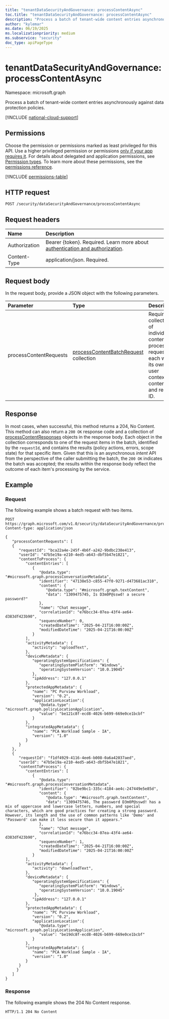 ```yaml
---
title: "tenantDataSecurityAndGovernance: processContentAsync"
toc.title: "tenantDataSecurityAndGovernance: processContentAsync"
description: "Process a batch of tenant-wide content entries asynchronously against data protection policies."
author: "kylemar"
ms.date: 06/19/2025
ms.localizationpriority: medium
ms.subservice: "security"
doc_type: apiPageType
---
```


# tenantDataSecurityAndGovernance: processContentAsync

Namespace: microsoft.graph

Process a batch of tenant-wide content entries asynchronously against data protection policies.

[!INCLUDE [national-cloud-support](../../includes/global-only.md)]

## Permissions

Choose the permission or permissions marked as least privileged for this API. Use a higher privileged permission or permissions [only if your app requires it](/graph/permissions-overview#best-practices-for-using-microsoft-graph-permissions). For details about delegated and application permissions, see [Permission types](/graph/permissions-overview#permission-types). To learn more about these permissions, see the [permissions reference](/graph/permissions-reference).

[!INCLUDE [permissions-table](../includes/permissions/tenantdatasecurityandgovernance-processcontentasync-permissions.md)]

## HTTP request

```http
POST /security/dataSecurityAndGovernance/processContentAsync
```

## Request headers

| Name          | Description   |
| :------------ | :------------ |
|Authorization|Bearer {token}. Required. Learn more about [authentication and authorization](/graph/auth/auth-concepts).|
| Content-Type  | application/json. Required. |

## Request body

In the request body, provide a JSON object with the following parameters.

| Parameter             | Type                                                                                                       | Description                                                                                                            |
| :-------------------- | :---------------------------------------------- | :------------------------------------------------------ |
| processContentRequests| [processContentBatchRequest](../resources/processcontentbatchrequest.md) collection | Required. A collection of individual content processing requests, each with its own user context, content, and request ID. |

## Response

In most cases, when successful, this method returns a 204, No Content. This method can also return a `200 OK` response code and a collection of [processContentResponses](../resources/processcontentresponses.md) objects in the response body. Each object in the collection corresponds to one of the request items in the batch, identified by the `requestId`, and contains the results (policy actions, errors, scope state) for that specific item. Given that this is an asynchronous *intent* API from the perspective of the caller submitting the batch, the `200 OK` indicates the batch was accepted; the results within the response body reflect the outcome of each item's processing by the service.

## Example

### Request

The following example shows a batch request with two items.

```http
POST https://graph.microsoft.com/v1.0/security/dataSecurityAndGovernance/processContentAsync
Content-type: application/json

{
   "processContentRequests": [
   {
      "requestId": "bca22a4e-245f-4b6f-a242-9bdbc238e413",
      "userId": "47b5e19a-e210-4ed5-a643-dbf5b47e1821",
      "contentToProcess": {
         "contentEntries": [
            {
               "@odata.type": "#microsoft.graph.processConversationMetadata",
               "identifier": "47138e53-c855-47f0-9271-d473681ac310",
               "content": {
                  "@odata.type": "#microsoft.graph.textContent",
                  "data": "1309475745, Is D3m0P@sswd! a secure password?"
               },
               "name": "Chat message",
               "correlationId": "e76bcc34-07ea-43f4-ae64-d383df423b90",
               "sequenceNumber": 0,
               "createdDateTime": "2025-04-21T16:00:00Z",
               "modifiedDateTime": "2025-04-21T16:00:00Z"
            }
         ],
         "activityMetadata": {
            "activity": "uploadText",
         },
         "deviceMetadata": {
            "operatingSystemSpecifications": {
               "operatingSystemPlatform": "Windows",
               "operatingSystemVersion": "10.0.19045"
            },
            "ipAddress": "127.0.0.1"
         },
         "protectedAppMetadata": {
            "name": "PC Purview Workload",
            "version": "0.2",
            "applicationLocation":{
               "@odata.type": "microsoft.graph.policyLocationApplication",
               "value": "be121c8f-ecd8-4026-b699-669e0ce1bcbf"
            }
         },
         "integratedAppMetadata": {
            "name": "PCA Workload Sample - IA",
            "version": "1.0"
         }
      }
   },
   {
      "requestId": "f1df4929-4116-4ee6-b008-0a6a42037aed",
      "userId": "47b5e19a-e210-4ed5-a643-dbf5b47e1821",
      "contentToProcess": {
         "contentEntries": [
            {
               "@odata.type": "#microsoft.graph.processConversationMetadata",
               "identifier": "02be9bc1-335c-4184-ae4c-247449e5e85d",
               "content": {
                  "@odata.type": "#microsoft.graph.textContent",
                  "data": "1309475746, The password D3m0P@sswd! has a mix of uppercase and lowercase letters, numbers, and special characters, which are good practices for creating a strong password. However, its length and the use of common patterns like 'Demo' and 'Password' can make it less secure than it appears."
               },
               "name": "Chat message",
               "correlationId": "e76bcc34-07ea-43f4-ae64-d383df423b90",
               "sequenceNumber": 1,
               "createdDateTime": "2025-04-21T16:00:00Z",
               "modifiedDateTime": "2025-04-21T16:00:00Z"
            }
         ],
         "activityMetadata": {
            "activity": "downloadText",
         },
         "deviceMetadata": {
            "operatingSystemSpecifications": {
               "operatingSystemPlatform": "Windows",
               "operatingSystemVersion": "10.0.19045"
             },
            "ipAddress": "127.0.0.1"
         },
         "protectedAppMetadata": {
            "name": "PC Purview Workload",
            "version": "0.2",
            "applicationLocation":{
               "@odata.type": "microsoft.graph.policyLocationApplication",
               "value": "be19dc8f-ecd8-4026-b699-669e0ce1bcbf"
            }
         },
         "integratedAppMetadata": {
            "name": "PCA Workload Sample - IA",
            "version": "1.0"
         }
      }
     }
   ]
}
```

### Response

The following example shows the 204 No Content response.

```http
HTTP/1.1 204 No Content
```
